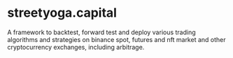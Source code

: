 # streetyoga.capital
A framework to backtest, forward test and deploy various trading algorithms and strategies on binance spot, futures and nft market and other cryptocurrency exchanges, including arbitrage.

